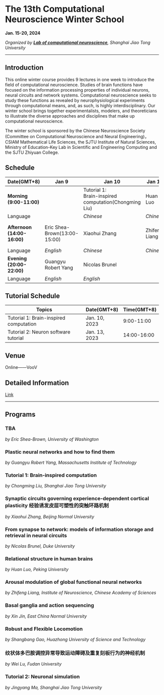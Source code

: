 # The 13th Computational Neuroscience Winter School

**Jan. 15-20, 2024**

*Organized by [**Lab of computational neuroscience**](https://lcns-sjtu.github.io/), Shanghai Jiao Tong University*

---

## Introduction

This online winter course provides 9 lectures in one week to introduce the field of computational neuroscience. Studies of brain functions have focused on the information processing properties of individual neurons, neural circuits and network systems. Computational neuroscience seeks to study these functions as revealed by neurophysiological experiments through computational means, and, as such, is highly interdisciplinary. Our winter school brings together experimentalists, modelers, and theoreticians to illustrate the diverse approaches and disciplines that make up computational neuroscience.

The winter school is sponsored by the Chinese Neuroscience Society (Committee on Computational Neuroscience and Neural Engineering)，CSIAM Mathematical Life Sciences, the SJTU Institute of Natural Sciences, Ministry of Education-Key Lab in Scientific and Engineering Computing and the SJTU Zhiyuan College.

## Schedule

|Date(GMT+8)|Jan 9|Jan 10|Jan 11|Jan 12|Jan 13|
|-|-|-|-|-|-|
|**Morning</br>(9:00-11:00)**||Tutorial 1:</br>Brain-inspired computation(Chongming Liu)|Huan Luo|Xin Jin|Wei Lu|
|Language||*Chinese*|*Chinese*|*Chinese*|*Chinese*|
|**Afternoon</br>(14:00-16:00)**|Eric Shea-Brown(13:00-15:00)|Xiaohui Zhang|Zhifeng Liang|Shangbang Gao|Tutorial 2:</br>Neuronal simulation(Jingyang Ma)|
|Language|*English*|*Chinese*|*Chinese*|*Chinese*|*Chinese*|
|**Evening</br>(20:00-22:00)**|Guangyu Robert Yang|Nicolas Brunel||||
|Language|*English*|*English*||||
## Tutorial Schedule

|Topics|Date(GMT+8)|Time(GMT+8)|
|--|--|--|
|Tutorial 1: Brain-inspired computation| Jan. 10, 2023 | 9:00-11:00 |
|Tutorial 2: Neuron software tutorial| Jan. 13, 2023 | 14:00-16:00 |

## Venue

Online——VooV

## Detailed Information
[Link](https://ins.sjtu.edu.cn/conferences/2252)

---
## Programs

### TBA
*by Eric Shea-Brown, University of Washington*

### Plastic neural networks and how to find them
*by Guangyu Robert Yang, Massachusetts Institute of Technology*

### Tutorial 1: Brain-inspired computation
*by Chongming Liu, Shanghai Jiao Tong University*

### Synaptic circuits governing experience-dependent cortical plasticity 经验诱发皮层可塑性的突触环路机制
*by Xiaohui Zhang, Beijing Normal University*

### From synapse to network: models of information storage and retrieval in neural circuits
*by Nicolas Brunel, Duke University*

### Relational structure in human brains
*by Huan Luo, Peking University*

### Arousal modulation of global functional neural networks
*by Zhifeng Liang, Institute of Neuroscience, Chinese Academy of Sciences*

### Basal ganglia and action sequencing
*by Xin Jin, East China Normal University*

### Robust and Flexible Locomotion
*by Shangbang Gao, Huazhong University of Science and Technology*

### 纹状体多巴胺调控异常导致运动障碍及重复刻板行为的神经机制
*by Wei Lu, Fudan University*

### Tutorial 2: Neuronal simulation
*by Jingyang Ma, Shanghai Jiao Tong University*


